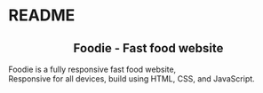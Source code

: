 # README

<h2 align="center">Foodie - Fast food website</h2>

  Foodie is a fully responsive fast food website, <br />Responsive for all devices, build using HTML, CSS, and JavaScript.
